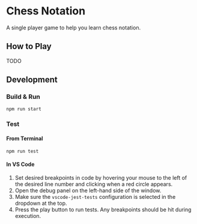# Chess Notation

A single player game to help you learn chess notation.

## How to Play

TODO

## Development

### Build & Run

```
npm run start
```

### Test

#### From Terminal

```
npm run test
```

#### In VS Code

1. Set desired breakpoints in code by hovering your mouse to the left of the desired line number and clicking when a red circle appears.
2. Open the debug panel on the left-hand side of the window.
3. Make sure the `vscode-jest-tests` configuration is selected in the dropdown at the top.
4. Press the play button to run tests. Any breakpoints should be hit during execution.